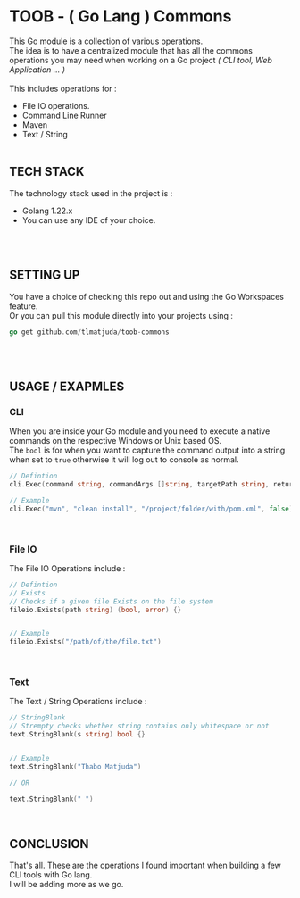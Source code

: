 # [](https://)TOOB - ( Go Lang ) Commons

This Go module is a collection of various operations. <br/>
The idea is to have a centralized module that has all the commons operations you may need when working on a Go project _(  CLI tool, Web Application ... )_ <br/><br/>
This includes operations for :

* File IO operations.
* Command Line Runner
* Maven
* Text / String
  <br/>
  <br/>

## TECH STACK

The technology stack used in the project is :

* Golang 1.22.x
* You can use any IDE of your choice.

<br/>
<br/>

## SETTING UP

You have a choice of checking this repo out and using the Go Workspaces feature. <br/>
Or you can pull this module directly into your projects using :

```go
go get github.com/tlmatjuda/toob-commons
```

<br/>
<br/>

## USAGE / EXAPMLES

### CLI

When you are inside your Go module and you need to execute a native commands on the respective Windows or Unix based OS. <br/>
The `bool` is for when you want to capture the command output into a string when set to `true` otherwise it will log out to console as normal.

```go
// Defintion
cli.Exec(command string, commandArgs []string, targetPath string, returnOutput bool) string {}

// Example
cli.Exec("mvn", "clean install", "/project/folder/with/pom.xml", false)
```

<br/>

### File IO

The File IO Operations include :

```go
// Defintion
// Exists
// Checks if a given file Exists on the file system
fileio.Exists(path string) (bool, error) {}


// Example
fileio.Exists("/path/of/the/file.txt")
```

<br/>

### Text

The Text / String Operations include :

```go
// StringBlank
// Strempty checks whether string contains only whitespace or not
text.StringBlank(s string) bool {}


// Example
text.StringBlank("Thabo Matjuda")

// OR

text.StringBlank(" ")

```

<br/>

## CONCLUSION

That's all. These are the operations I found important when building a few CLI tools with Go lang. <br/>
I will be adding more as we go.

<br/>
</br
><br/>
